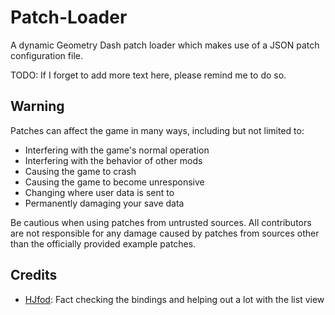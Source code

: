 # Patch-Loader

A dynamic Geometry Dash patch loader which makes use of a JSON patch configuration file.

TODO: If I forget to add more text here, please remind me to do so.

## Warning

Patches can affect the game in many ways, including but not limited to:

- Interfering with the game's normal operation
- Interfering with the behavior of other mods
- Causing the game to crash
- Causing the game to become unresponsive
- Changing where user data is sent to
- Permanently damaging your save data

Be cautious when using patches from untrusted sources. All contributors are not responsible for any damage caused by patches from sources other than the officially provided example patches.

## Credits

- [HJfod](https://github.com/HJfod): Fact checking the bindings and helping out a lot with the list view
